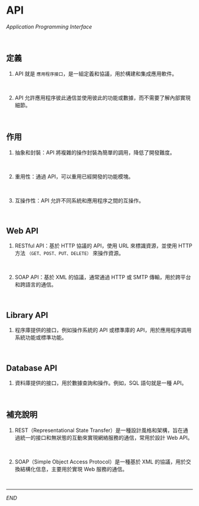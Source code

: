 # API

_Application Programming Interface_

<br>

## 定義

1. API 就是 `應用程序接口`，是一組定義和協議，用於構建和集成應用軟件。

<br>

2. API 允許應用程序彼此通信並使用彼此的功能或數據，而不需要了解內部實現細節。

<br>

## 作用

1. 抽象和封裝：API 將複雜的操作封裝為簡單的調用，降低了開發難度。

<br>

2. 重用性：通過 API，可以重用已經開發的功能模塊。

<br>

3. 互操作性：API 允許不同系統和應用程序之間的互操作。

<br>

## Web API

1. RESTful API：基於 HTTP 協議的 API，使用 URL 來標識資源，並使用 HTTP 方法 `（GET、POST、PUT、DELETE）` 來操作資源。

<br>

2. SOAP API：基於 XML 的協議，通常通過 HTTP 或 SMTP 傳輸，用於跨平台和跨語言的通信。

<br>

## Library API

1. 程序庫提供的接口，例如操作系統的 API 或標準庫的 API，用於應用程序調用系統功能或標準功能。

<br>

## Database API

1. 資料庫提供的接口，用於數據查詢和操作。例如，SQL 語句就是一種 API。

<br>

## 補充說明

1. REST（Representational State Transfer）是一種設計風格和架構，旨在通過統一的接口和無狀態的互動來實現網絡服務的通信，常用於設計 Web API。

<br>

2. SOAP（Simple Object Access Protocol）是一種基於 XML 的協議，用於交換結構化信息，主要用於實現 Web 服務的通信。

<br>

___

_END_